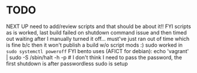 # TODO

NEXT UP need to add/review scripts and that should be about it!!
   FYI scripts as is worked, last build failed on shutdown command issue and then timed out waiting after I manually turned it off... must've just ran out of time which is fine b/c then it won't publish a build w/o script mods :)
    sudo worked in `sudo systemctl poweroff`
    FYI bento uses (AFICT for debian):
      echo 'vagrant' | sudo -S /sbin/halt -h -p
      # I don't think I need to pass the password, the first shutdown is after passwordless sudo is setup
